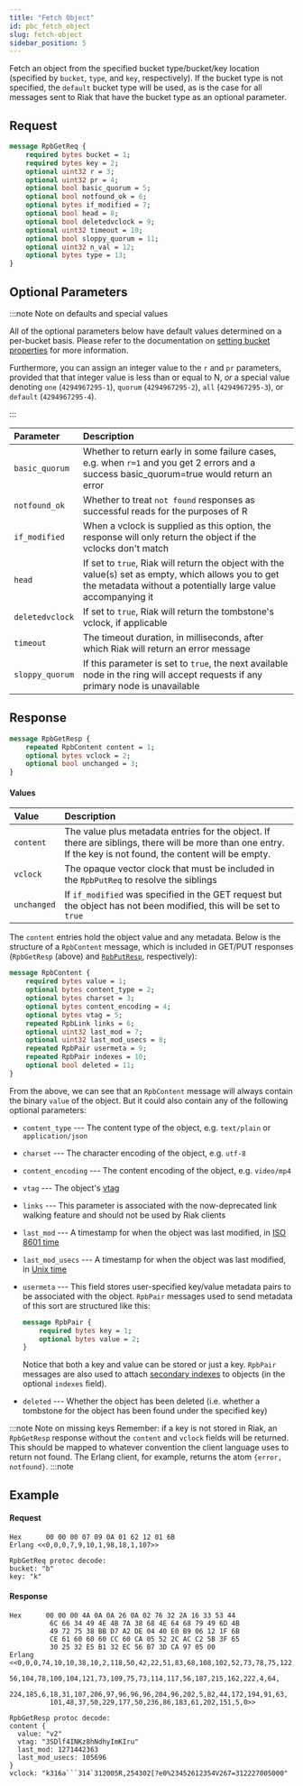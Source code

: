 ```yaml
---
title: "Fetch Object"
id: pbc_fetch_object
slug: fetch-object
sidebar_position: 5
---
```


Fetch an object from the specified bucket type/bucket/key location
(specified by `bucket`, `type`, and `key`, respectively). If the bucket
type is not specified, the `default` bucket type will be used, as is the
case for all messages sent to Riak that have the bucket type as an
optional parameter.

## Request

```protobuf
message RpbGetReq {
    required bytes bucket = 1;
    required bytes key = 2;
    optional uint32 r = 3;
    optional uint32 pr = 4;
    optional bool basic_quorum = 5;
    optional bool notfound_ok = 6;
    optional bytes if_modified = 7;
    optional bool head = 8;
    optional bool deletedvclock = 9;
    optional uint32 timeout = 10;
    optional bool sloppy_quorum = 11;
    optional uint32 n_val = 12;
    optional bytes type = 13;
}
```

## Optional Parameters

:::note Note on defaults and special values

All of the optional parameters below have default values determined on a
per-bucket basis. Please refer to the documentation on [setting bucket properties](../../../developing/api/protocol-buffers/set-bucket-props.md) for more information.

Furthermore, you can assign an integer value to the `r` and
`pr` parameters, provided that that integer value is less than or
equal to N, <em>or</em> a special value denoting `one`
(`4294967295-1`), `quorum` (`4294967295-2`),
`all` (`4294967295-3`), or `default`
(`4294967295-4`).

:::

| Parameter       | Description                                                                                                                                                          |
|:----------------|:---------------------------------------------------------------------------------------------------------------------------------------------------------------------|
| `basic_quorum`  | Whether to return early in some failure cases, e.g. when `r=1` and you get 2 errors and a success basic_quorum=true would return an error                            |
| `notfound_ok`   | Whether to treat `not found` responses as successful reads for the purposes of R                                                                                     |
| `if_modified`   | When a vclock is supplied as this option, the response will only return the object if the vclocks don't match                                                        |
| `head`          | If set to `true`, Riak will return the object with the value(s) set as empty, which allows you to get the metadata without a potentially large value accompanying it |
| `deletedvclock` | If set to `true`, Riak will return the tombstone's vclock, if applicable                                                                                             |
| `timeout`       | The timeout duration, in milliseconds, after which Riak will return an error message                                                                                 |
| `sloppy_quorum` | If this parameter is set to `true`, the next available node in the ring will accept requests if any primary node is unavailable                                      |

## Response

```protobuf
message RpbGetResp {
    repeated RpbContent content = 1;
    optional bytes vclock = 2;
    optional bool unchanged = 3;
}
```

#### Values

| Value       | Description                                                                                                                                                   |
|:------------|:--------------------------------------------------------------------------------------------------------------------------------------------------------------|
| `content`   | The value plus metadata entries for the object. If there are siblings, there will be more than one entry. If the key is not found, the content will be empty. |
| `vclock`    | The opaque vector clock that must be included in the `RpbPutReq` to resolve the siblings                                                                      |
| `unchanged` | If `if_modified` was specified in the GET request but the object has not been modified, this will be set to `true`                                            |

The <code>content</code> entries hold the object value and any metadata.
Below is the structure of a <code>RpbContent</code> message, which is
included in GET/PUT responses (`RpbGetResp` (above) and
[`RpbPutResp`](../../../developing/api/protocol-buffers/store-object.md), respectively):

```protobuf
message RpbContent {
    required bytes value = 1;
    optional bytes content_type = 2;
    optional bytes charset = 3;
    optional bytes content_encoding = 4;
    optional bytes vtag = 5;
    repeated RpbLink links = 6;
    optional uint32 last_mod = 7;
    optional uint32 last_mod_usecs = 8;
    repeated RpbPair usermeta = 9;
    repeated RpbPair indexes = 10;
    optional bool deleted = 11;
}
```

From the above, we can see that an `RpbContent` message will always
contain the binary `value` of the object. But it could also contain any
of the following optional parameters:

* `content_type` --- The content type of the object, e.g. `text/plain`
  or `application/json`
* `charset` --- The character encoding of the object, e.g. `utf-8`
* `content_encoding` --- The content encoding of the object, e.g.
  `video/mp4`
* `vtag` --- The object's [vtag](../../../learn/glossary.md#vector-clock)
* `links` --- This parameter is associated with the now-deprecated link
  walking feature and should not be used by Riak clients
* `last_mod` --- A timestamp for when the object was last modified, in
  [ISO 8601 time](http://en.wikipedia.org/wiki/ISO_8601)
* `last_mod_usecs` --- A timestamp for when the object was last modified,
  in [Unix time](http://en.wikipedia.org/wiki/Unix_time)
* `usermeta` --- This field stores user-specified key/value metadata
  pairs to be associated with the object. `RpbPair` messages used to
  send metadata of this sort are structured like this:

  ```protobuf
  message RpbPair {
      required bytes key = 1;
      optional bytes value = 2;
  }
  ```

    Notice that both a key and value can be stored or just a key.
    `RpbPair` messages are also used to attach [secondary indexes](../../../developing/usage/secondary-indexes.md) to objects (in the optional
    `indexes` field).
* `deleted` --- Whether the object has been deleted (i.e. whether a
  tombstone for the object has been found under the specified key)

:::note Note on missing keys
Remember: if a key is not stored in Riak, an `RpbGetResp` response without the
`content` and `vclock` fields will be returned. This should be mapped to
whatever convention the client language uses to return not found. The Erlang
client, for example, returns the atom `{error, notfound}`.
:::note

## Example

#### Request

```
Hex      00 00 00 07 09 0A 01 62 12 01 6B
Erlang <<0,0,0,7,9,10,1,98,18,1,107>>

RpbGetReq protoc decode:
bucket: "b"
key: "k"
```

#### Response

```
Hex      00 00 00 4A 0A 0A 26 0A 02 76 32 2A 16 33 53 44
          6C 66 34 49 4E 4B 7A 38 68 4E 64 68 79 49 6D 4B
          49 72 75 38 BB D7 A2 DE 04 40 E0 B9 06 12 1F 6B
          CE 61 60 60 60 CC 60 CA 05 52 2C AC C2 5B 3F 65
          30 25 32 E5 B1 32 EC 56 B7 3D CA 97 05 00
Erlang <<0,0,0,74,10,10,38,10,2,118,50,42,22,51,83,68,108,102,52,73,78,75,122,
          56,104,78,100,104,121,73,109,75,73,114,117,56,187,215,162,222,4,64,
          224,185,6,18,31,107,206,97,96,96,96,204,96,202,5,82,44,172,194,91,63,
          101,48,37,50,229,177,50,236,86,183,61,202,151,5,0>>

RpbGetResp protoc decode:
content {
  value: "v2"
  vtag: "3SDlf4INKz8hNdhyImKIru"
  last_mod: 1271442363
  last_mod_usecs: 105696
}
vclock: "k316a```314`312005R,254302[?e0%23452612354V267=312227005000"
```
